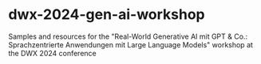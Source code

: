 # dwx-2024-gen-ai-workshop
Samples and resources for the "Real-World Generative AI mit GPT &amp; Co.: Sprachzentrierte Anwendungen mit Large Language Models" workshop at the DWX 2024 conference
